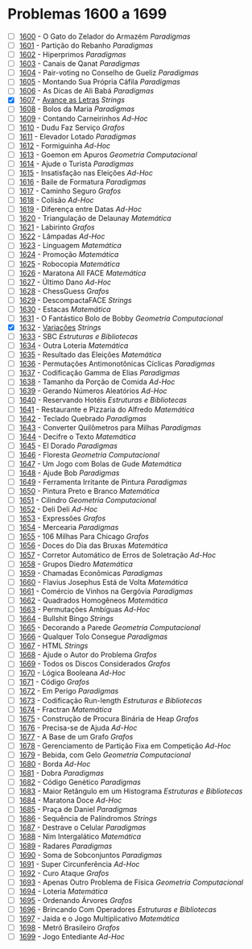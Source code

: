 # Problemas 1600 a 1699

  - [ ]  [1600](https://www.urionlinejudge.com.br/judge/pt/problems/view/1600) - O Gato do Zelador do Armazém *Paradigmas*
  - [ ]  [1601](https://www.urionlinejudge.com.br/judge/pt/problems/view/1601) - Partição do Rebanho *Paradigmas*
  - [ ]  [1602](https://www.urionlinejudge.com.br/judge/pt/problems/view/1602) - Hiperprimos *Paradigmas*
  - [ ]  [1603](https://www.urionlinejudge.com.br/judge/pt/problems/view/1603) - Canais de Qanat *Paradigmas*
  - [ ]  [1604](https://www.urionlinejudge.com.br/judge/pt/problems/view/1604) - Pair-voting no Conselho de Gueliz *Paradigmas*
  - [ ]  [1605](https://www.urionlinejudge.com.br/judge/pt/problems/view/1605) - Montando Sua Própria Cáfila *Paradigmas*
  - [ ]  [1606](https://www.urionlinejudge.com.br/judge/pt/problems/view/1606) - As Dicas de Ali Babá *Paradigmas*
  - [X]  [1607](https://www.urionlinejudge.com.br/judge/pt/problems/view/1607) - [Avance as Letras](https://github.com/potigol/URI-Potigol/blob/master/src/1600-1699/1607.poti) *Strings*
  - [ ]  [1608](https://www.urionlinejudge.com.br/judge/pt/problems/view/1608) - Bolos da Maria *Paradigmas*
  - [ ]  [1609](https://www.urionlinejudge.com.br/judge/pt/problems/view/1609) - Contando Carneirinhos *Ad-Hoc*
  - [ ]  [1610](https://www.urionlinejudge.com.br/judge/pt/problems/view/1610) - Dudu Faz Serviço *Grafos*
  - [ ]  [1611](https://www.urionlinejudge.com.br/judge/pt/problems/view/1611) - Elevador Lotado *Paradigmas*
  - [ ]  [1612](https://www.urionlinejudge.com.br/judge/pt/problems/view/1612) - Formiguinha *Ad-Hoc*
  - [ ]  [1613](https://www.urionlinejudge.com.br/judge/pt/problems/view/1613) - Goemon em Apuros *Geometria Computacional*
  - [ ]  [1614](https://www.urionlinejudge.com.br/judge/pt/problems/view/1614) - Ajude o Turista *Paradigmas*
  - [ ]  [1615](https://www.urionlinejudge.com.br/judge/pt/problems/view/1615) - Insatisfação nas Eleições *Ad-Hoc*
  - [ ]  [1616](https://www.urionlinejudge.com.br/judge/pt/problems/view/1616) - Baile de Formatura *Paradigmas*
  - [ ]  [1617](https://www.urionlinejudge.com.br/judge/pt/problems/view/1617) - Caminho Seguro *Grafos*
  - [ ]  [1618](https://www.urionlinejudge.com.br/judge/pt/problems/view/1618) - Colisão *Ad-Hoc*
  - [ ]  [1619](https://www.urionlinejudge.com.br/judge/pt/problems/view/1619) - Diferença entre Datas *Ad-Hoc*
  - [ ]  [1620](https://www.urionlinejudge.com.br/judge/pt/problems/view/1620) - Triangulação de Delaunay *Matemática*
  - [ ]  [1621](https://www.urionlinejudge.com.br/judge/pt/problems/view/1621) - Labirinto *Grafos*
  - [ ]  [1622](https://www.urionlinejudge.com.br/judge/pt/problems/view/1622) - Lâmpadas *Ad-Hoc*
  - [ ]  [1623](https://www.urionlinejudge.com.br/judge/pt/problems/view/1623) - Linguagem *Matemática*
  - [ ]  [1624](https://www.urionlinejudge.com.br/judge/pt/problems/view/1624) - Promoção *Matemática*
  - [ ]  [1625](https://www.urionlinejudge.com.br/judge/pt/problems/view/1625) - Robocopia *Matemática*
  - [ ]  [1626](https://www.urionlinejudge.com.br/judge/pt/problems/view/1626) - Maratona All FACE *Matemática*
  - [ ]  [1627](https://www.urionlinejudge.com.br/judge/pt/problems/view/1627) - Último Dano *Ad-Hoc*
  - [ ]  [1628](https://www.urionlinejudge.com.br/judge/pt/problems/view/1628) - ChessGuess *Grafos*
  - [ ]  [1629](https://www.urionlinejudge.com.br/judge/pt/problems/view/1629) - DescompactaFACE *Strings*
  - [ ]  [1630](https://www.urionlinejudge.com.br/judge/pt/problems/view/1630) - Estacas *Matemática*
  - [ ]  [1631](https://www.urionlinejudge.com.br/judge/pt/problems/view/1631) - O Fantástico Bolo de Bobby *Geometria Computacional*
  - [x]  [1632](https://www.urionlinejudge.com.br/judge/pt/problems/view/1632) - [Variações](https://github.com/potigol/URI-Potigol/blob/master/src/1600-1699/1632.poti) *Strings*
  - [ ]  [1633](https://www.urionlinejudge.com.br/judge/pt/problems/view/1633) - SBC *Estruturas e Bibliotecas*
  - [ ]  [1634](https://www.urionlinejudge.com.br/judge/pt/problems/view/1634) - Outra Loteria *Matemática*
  - [ ]  [1635](https://www.urionlinejudge.com.br/judge/pt/problems/view/1635) - Resultado das Eleições *Matemática*
  - [ ]  [1636](https://www.urionlinejudge.com.br/judge/pt/problems/view/1636) - Permutações Antimonotônicas Cíclicas *Paradigmas*
  - [ ]  [1637](https://www.urionlinejudge.com.br/judge/pt/problems/view/1637) - Codificação Gamma de Elias *Paradigmas*
  - [ ]  [1638](https://www.urionlinejudge.com.br/judge/pt/problems/view/1638) - Tamanho da Porção de Comida *Ad-Hoc*
  - [ ]  [1639](https://www.urionlinejudge.com.br/judge/pt/problems/view/1639) - Gerando Números Aleatórios *Ad-Hoc*
  - [ ]  [1640](https://www.urionlinejudge.com.br/judge/pt/problems/view/1640) - Reservando Hotéis *Estruturas e Bibliotecas*
  - [ ]  [1641](https://www.urionlinejudge.com.br/judge/pt/problems/view/1641) - Restaurante e Pizzaria do Alfredo *Matemática*
  - [ ]  [1642](https://www.urionlinejudge.com.br/judge/pt/problems/view/1642) - Teclado Quebrado *Paradigmas*
  - [ ]  [1643](https://www.urionlinejudge.com.br/judge/pt/problems/view/1643) - Converter Quilômetros para Milhas *Paradigmas*
  - [ ]  [1644](https://www.urionlinejudge.com.br/judge/pt/problems/view/1644) - Decifre o Texto *Matemática*
  - [ ]  [1645](https://www.urionlinejudge.com.br/judge/pt/problems/view/1645) - El Dorado *Paradigmas*
  - [ ]  [1646](https://www.urionlinejudge.com.br/judge/pt/problems/view/1646) - Floresta *Geometria Computacional*
  - [ ]  [1647](https://www.urionlinejudge.com.br/judge/pt/problems/view/1647) - Um Jogo com Bolas de Gude *Matemática*
  - [ ]  [1648](https://www.urionlinejudge.com.br/judge/pt/problems/view/1648) - Ajude Bob *Paradigmas*
  - [ ]  [1649](https://www.urionlinejudge.com.br/judge/pt/problems/view/1649) - Ferramenta Irritante de Pintura *Paradigmas*
  - [ ]  [1650](https://www.urionlinejudge.com.br/judge/pt/problems/view/1650) - Pintura Preto e Branco *Matemática*
  - [ ]  [1651](https://www.urionlinejudge.com.br/judge/pt/problems/view/1651) - Cilindro *Geometria Computacional*
  - [ ]  [1652](https://www.urionlinejudge.com.br/judge/pt/problems/view/1652) - Deli Deli *Ad-Hoc*
  - [ ]  [1653](https://www.urionlinejudge.com.br/judge/pt/problems/view/1653) - Expressões *Grafos*
  - [ ]  [1654](https://www.urionlinejudge.com.br/judge/pt/problems/view/1654) - Mercearia *Paradigmas*
  - [ ]  [1655](https://www.urionlinejudge.com.br/judge/pt/problems/view/1655) - 106 Milhas Para Chicago *Grafos*
  - [ ]  [1656](https://www.urionlinejudge.com.br/judge/pt/problems/view/1656) - Doces do Dia das Bruxas *Matemática*
  - [ ]  [1657](https://www.urionlinejudge.com.br/judge/pt/problems/view/1657) - Corretor Automático de Erros de Soletração *Ad-Hoc*
  - [ ]  [1658](https://www.urionlinejudge.com.br/judge/pt/problems/view/1658) - Grupos Diedro *Matemática*
  - [ ]  [1659](https://www.urionlinejudge.com.br/judge/pt/problems/view/1659) - Chamadas Econômicas *Paradigmas*
  - [ ]  [1660](https://www.urionlinejudge.com.br/judge/pt/problems/view/1660) - Flavius Josephus Está de Volta *Matemática*
  - [ ]  [1661](https://www.urionlinejudge.com.br/judge/pt/problems/view/1661) - Comércio de Vinhos na Gergóvia *Paradigmas*
  - [ ]  [1662](https://www.urionlinejudge.com.br/judge/pt/problems/view/1662) - Quadrados Homogêneos *Matemática*
  - [ ]  [1663](https://www.urionlinejudge.com.br/judge/pt/problems/view/1663) - Permutações Ambíguas *Ad-Hoc*
  - [ ]  [1664](https://www.urionlinejudge.com.br/judge/pt/problems/view/1664) - Bullshit Bingo *Strings*
  - [ ]  [1665](https://www.urionlinejudge.com.br/judge/pt/problems/view/1665) - Decorando a Parede *Geometria Computacional*
  - [ ]  [1666](https://www.urionlinejudge.com.br/judge/pt/problems/view/1666) - Qualquer Tolo Consegue *Paradigmas*
  - [ ]  [1667](https://www.urionlinejudge.com.br/judge/pt/problems/view/1667) - HTML *Strings*
  - [ ]  [1668](https://www.urionlinejudge.com.br/judge/pt/problems/view/1668) - Ajude o Autor do Problema *Grafos*
  - [ ]  [1669](https://www.urionlinejudge.com.br/judge/pt/problems/view/1669) - Todos os Discos Considerados *Grafos*
  - [ ]  [1670](https://www.urionlinejudge.com.br/judge/pt/problems/view/1670) - Lógica Booleana *Ad-Hoc*
  - [ ]  [1671](https://www.urionlinejudge.com.br/judge/pt/problems/view/1671) - Código *Grafos*
  - [ ]  [1672](https://www.urionlinejudge.com.br/judge/pt/problems/view/1672) - Em Perigo *Paradigmas*
  - [ ]  [1673](https://www.urionlinejudge.com.br/judge/pt/problems/view/1673) - Codificação Run-length *Estruturas e Bibliotecas*
  - [ ]  [1674](https://www.urionlinejudge.com.br/judge/pt/problems/view/1674) - Fractran *Matemática*
  - [ ]  [1675](https://www.urionlinejudge.com.br/judge/pt/problems/view/1675) - Construção de Procura Binária de Heap *Grafos*
  - [ ]  [1676](https://www.urionlinejudge.com.br/judge/pt/problems/view/1676) - Precisa-se de Ajuda *Ad-Hoc*
  - [ ]  [1677](https://www.urionlinejudge.com.br/judge/pt/problems/view/1677) - A Base de um Grafo *Grafos*
  - [ ]  [1678](https://www.urionlinejudge.com.br/judge/pt/problems/view/1678) - Gerenciamento de Partição Fixa em Competição *Ad-Hoc*
  - [ ]  [1679](https://www.urionlinejudge.com.br/judge/pt/problems/view/1679) - Bebida, com Gelo *Geometria Computacional*
  - [ ]  [1680](https://www.urionlinejudge.com.br/judge/pt/problems/view/1680) - Borda *Ad-Hoc*
  - [ ]  [1681](https://www.urionlinejudge.com.br/judge/pt/problems/view/1681) - Dobra *Paradigmas*
  - [ ]  [1682](https://www.urionlinejudge.com.br/judge/pt/problems/view/1682) - Código Genético *Paradigmas*
  - [ ]  [1683](https://www.urionlinejudge.com.br/judge/pt/problems/view/1683) - Maior Retângulo em um Histograma *Estruturas e Bibliotecas*
  - [ ]  [1684](https://www.urionlinejudge.com.br/judge/pt/problems/view/1684) - Maratona Doce *Ad-Hoc*
  - [ ]  [1685](https://www.urionlinejudge.com.br/judge/pt/problems/view/1685) - Praça de Daniel *Paradigmas*
  - [ ]  [1686](https://www.urionlinejudge.com.br/judge/pt/problems/view/1686) - Sequência de Palíndromos *Strings*
  - [ ]  [1687](https://www.urionlinejudge.com.br/judge/pt/problems/view/1687) - Destrave o Celular *Paradigmas*
  - [ ]  [1688](https://www.urionlinejudge.com.br/judge/pt/problems/view/1688) - Nim Intergalático *Matemática*
  - [ ]  [1689](https://www.urionlinejudge.com.br/judge/pt/problems/view/1689) - Radares *Paradigmas*
  - [ ]  [1690](https://www.urionlinejudge.com.br/judge/pt/problems/view/1690) - Soma de Sobconjuntos *Paradigmas*
  - [ ]  [1691](https://www.urionlinejudge.com.br/judge/pt/problems/view/1691) - Super Circunferência *Ad-Hoc*
  - [ ]  [1692](https://www.urionlinejudge.com.br/judge/pt/problems/view/1692) - Curo Ataque *Grafos*
  - [ ]  [1693](https://www.urionlinejudge.com.br/judge/pt/problems/view/1693) - Apenas Outro Problema de Física *Geometria Computacional*
  - [ ]  [1694](https://www.urionlinejudge.com.br/judge/pt/problems/view/1694) - Loteria *Matemática*
  - [ ]  [1695](https://www.urionlinejudge.com.br/judge/pt/problems/view/1695) - Ordenando Árvores *Grafos*
  - [ ]  [1696](https://www.urionlinejudge.com.br/judge/pt/problems/view/1696) - Brincando Com Operadores *Estruturas e Bibliotecas*
  - [ ]  [1697](https://www.urionlinejudge.com.br/judge/pt/problems/view/1697) - Jaida e o Jogo Multiplicativo *Matemática*
  - [ ]  [1698](https://www.urionlinejudge.com.br/judge/pt/problems/view/1698) - Metrô Brasileiro *Grafos*
  - [ ]  [1699](https://www.urionlinejudge.com.br/judge/pt/problems/view/1699) - Jogo Entediante *Ad-Hoc*